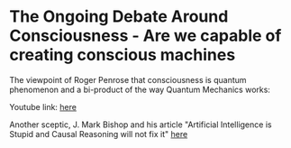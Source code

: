 # The Ongoing Debate Around Consciousness - Are we capable of creating conscious machines


The viewpoint of Roger Penrose that consciousness is quantum phenomenon and a bi-product of the way Quantum Mechanics works:

Youtube link: [here](https://qspace.fqxi.org/videos/297/roger-penrose-are-consciousness-quantum-linked-puzzle-x-keynote-talk)

Another sceptic, J. Mark Bishop and his article "Artificial Intelligence is Stupid and Causal Reasoning will not fix it" [here](https://www.frontiersin.org/articles/10.3389/fpsyg.2020.513474/full)
